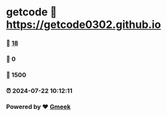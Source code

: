 # getcode :link: https://getcode0302.github.io 
### :page_facing_up: [18](https://getcode0302.github.io/tag.html) 
### :speech_balloon: 0 
### :hibiscus: 1500 
### :alarm_clock: 2024-07-22 10:12:11 
### Powered by :heart: [Gmeek](https://github.com/Meekdai/Gmeek)
